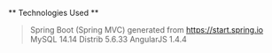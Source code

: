 ** Technologies Used **
> Spring Boot (Spring MVC) generated from https://start.spring.io
> MySQL 14.14 Distrib 5.6.33
> AngularJS 1.4.4


